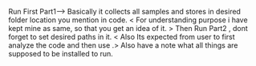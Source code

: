 Run First Part1--> Basically it collects all samples and stores in desired folder location you mention in code.
< For understanding purpose i have kept mine as same, so that you get an idea of it. >
Then Run Part2 , dont forget to set desired paths in it.
< Also Its expected from user to first analyze the code and then use .>
Also have a note what all things are supposed to be installed to run.
